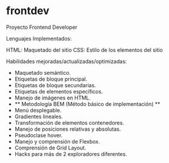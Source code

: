 # frontdev
Proyecto Frontend Developer

Lenguajes Implementados:

HTML: Maquetado del sitio
CSS: Estilo de los elementos del sitio

Habilidades mejoradas/actualizadas/optimizadas:

- Maquetado semántico.
- Etiquetas de bloque principal.
- Etiquetas de bloque secundarias.
- Etiquetas de elementos específicos.
- Manejo de imágenes en HTML.
- ** Metodología BEM (Método básico de implementación) **
- Menú desplegable.
- Gradientes lineales.
- Transformación de elementos contenedores.
- Manejo de posiciones relativas y absolutas.
- Pseudoclase hover.
- Manejo y comprensión de Flexbox.
- Comprensión de Grid Layout.
- Hacks para más de 2 exploradores diferentes.